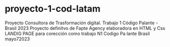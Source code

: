 # proyecto-1-cod-latam
Proyecto Consultora de Trasformación digital. Trabajo 1 Código Palante -Brasil 2023
Proyecto definitvo de Fapte Agency elaboradora en HTML y Css LANDIG PAGE para corección como trabajo N1 Codigo Pa lante Brasil mayo72023
